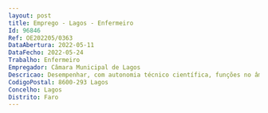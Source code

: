 ```yaml
--- 
layout: post
title: Emprego - Lagos - Enfermeiro
Id: 96846
Ref: OE202205/0363
DataAbertura: 2022-05-11
DataFecho: 2022-05-24
Trabalho: Enfermeiro
Empregador: Câmara Municipal de Lagos
Descricao: Desempenhar, com autonomia técnico científica, funções no âmbito da sensibilização para a saúde pública, comunitária e social, entre outras de apoio geral ou especializado e inerentes ao exercício da atividade de enfermagem  proceder ao diagnóstico de necessidades e participar da conceção, proposta e implementação de programas e projetos de prevenção da doença e promoção da saúde ao longo do ciclo de vida (tanto em idade escolar, como na média e terceira idade)  intervir no âmbito da resposta à emergência social e participar de ações que visem articular as diferentes redes e cuidados de saúde entre outros  colaborar na implementação de projetos e programas locais e ou interinstitucionais de impacto municipal.
CodigoPostal: 8600-293 Lagos
Concelho: Lagos
Distrito: Faro
--- 
```

